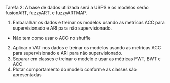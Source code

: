 Tarefa 2:
A base de dados utilizada será a USPS e os modelos serão fusionART, fuzzyART, e fuzzyARTMAP.
1. Embaralhar os dados e treinar os modelos usando as metrícas ACC para supervisionado e ARI para não supervisionado.
  - Não tem como usar o ACC no shuffle
2. Aplicar o VAT nos dados e treinar os modelos usando as metrícas ACC para supervisionado e ARI para não supervisionado.
3. Separar em classes e treinar o modelo e usar as métricas FWT, BWT e ACC
4. Plotar comportamento do modelo conforme as classes são apresentadas